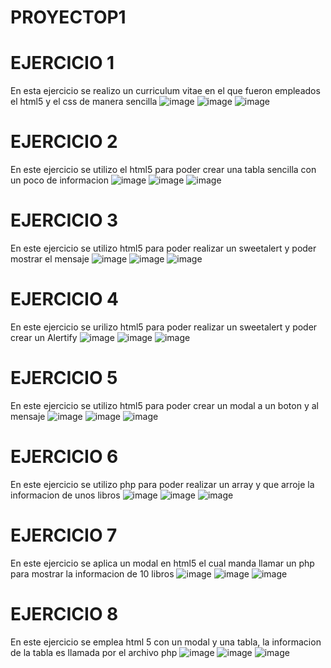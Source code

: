 # PROYECTOP1

# EJERCICIO 1
En esta ejercicio se realizo un curriculum vitae en el que fueron empleados el html5 y el css de manera sencilla 
![image](https://github.com/pedrodelarosa123/PROYECTOP1/assets/159499749/96e9d83d-cbae-48ad-9348-a6297ceeac00)
![image](https://github.com/pedrodelarosa123/PROYECTOP1/assets/159499749/03405aa5-25e9-4695-9a2b-4dcffa248936)
![image](https://github.com/pedrodelarosa123/PROYECTOP1/assets/159499749/5a834d79-61b9-4652-87be-f514d8a9e17c)


# EJERCICIO 2
En este ejercicio se utilizo el html5 para poder crear una tabla sencilla con un poco de informacion
![image](https://github.com/pedrodelarosa123/PROYECTOP1/assets/159499749/a8fc114b-8980-4bde-b5b3-e88a64dff4d7)
![image](https://github.com/pedrodelarosa123/PROYECTOP1/assets/159499749/387ef487-52de-42da-8fc9-978c99013e02)
![image](https://github.com/pedrodelarosa123/PROYECTOP1/assets/159499749/795eb701-6cc9-468e-8c04-47d18ec47eab)

# EJERCICIO 3
En este ejercicio se utilizo html5 para poder realizar un sweetalert y poder mostrar el mensaje
![image](https://github.com/pedrodelarosa123/PROYECTOP1/assets/159499749/b479cb06-7e0a-4a06-8f25-4b091f29b6e0)
![image](https://github.com/pedrodelarosa123/PROYECTOP1/assets/159499749/00ea685d-1c6d-45bb-812c-244a5d927574)
![image](https://github.com/pedrodelarosa123/PROYECTOP1/assets/159499749/8146b85e-5c36-4c56-b414-ff404e4d8d32)

# EJERCICIO 4
En este ejercicio se urilizo html5 para poder realizar un sweetalert y poder crear un Alertify
![image](https://github.com/pedrodelarosa123/PROYECTOP1/assets/159499749/a839bd1b-0417-4415-869e-74a511661a8f)
![image](https://github.com/pedrodelarosa123/PROYECTOP1/assets/159499749/b415b08d-3b86-4d06-b0ba-a00f488ff15a)
![image](https://github.com/pedrodelarosa123/PROYECTOP1/assets/159499749/7f2559b7-1a3a-457b-868b-c66213fdddf6)

# EJERCICIO 5
En este ejercicio se utilizo html5 para poder crear un modal a un boton y al mensaje
![image](https://github.com/pedrodelarosa123/PROYECTOP1/assets/159499749/fa850074-4767-4a2e-85b0-dc79e2043e04)
![image](https://github.com/pedrodelarosa123/PROYECTOP1/assets/159499749/5d5bb62a-1477-41c1-9662-8b95132c9940)
![image](https://github.com/pedrodelarosa123/PROYECTOP1/assets/159499749/780352a6-b1b7-4f9c-b762-775bba77f7e1)

# EJERCICIO 6
En este ejercicio se utilizo php para poder realizar un array y que arroje la informacion de unos libros
![image](https://github.com/pedrodelarosa123/PROYECTOP1/assets/159499749/b57d903c-9924-43a4-a41a-a923e4105b27)
![image](https://github.com/pedrodelarosa123/PROYECTOP1/assets/159499749/e4770c5b-91b6-4434-977e-c99eff5e125c)
![image](https://github.com/pedrodelarosa123/PROYECTOP1/assets/159499749/4da35cd5-7f69-4b5b-8614-e5975005025d)

# EJERCICIO 7
En este ejercicio se aplica un modal en html5 el cual manda llamar un php para mostrar la informacion de 10 libros
![image](https://github.com/pedrodelarosa123/PROYECTOP1/assets/159499749/27473109-8b9e-4835-b360-b227a61f4e1f)
![image](https://github.com/pedrodelarosa123/PROYECTOP1/assets/159499749/7af79512-f8ac-4220-b418-0c255d9efd62)
![image](https://github.com/pedrodelarosa123/PROYECTOP1/assets/159499749/46731d9d-641f-4d88-8b3c-cd1771a5b3c8)

# EJERCICIO 8
En este ejercicio se emplea html 5 con un modal y una tabla, la informacion de la tabla es llamada por el archivo php
![image](https://github.com/pedrodelarosa123/PROYECTOP1/assets/159499749/6c2a7871-e9f0-41c5-a30b-679879883607)
![image](https://github.com/pedrodelarosa123/PROYECTOP1/assets/159499749/16960b6d-3997-48e3-a6b4-bbe95be6d74e)
![image](https://github.com/pedrodelarosa123/PROYECTOP1/assets/159499749/4ef1b09c-4037-4cec-a1c8-fbebf0dbe73e)







